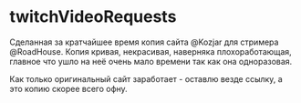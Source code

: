 # twitchVideoRequests
Сделанная за кратчайшее время копия сайта @Kozjar для стримера @RoadHouse.
Копия кривая, некрасивая, наверняка плохоработающая, главное что ушло на неё очень мало времени так как она одноразовая.

Как только оригинальный сайт заработает - оставлю везде ссылку, а это копию скорее всего офну.

